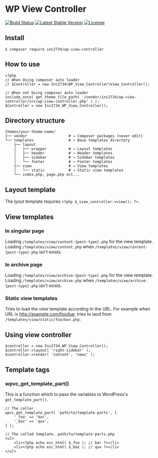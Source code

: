 # WP View Controller

[![Build Status](https://travis-ci.org/inc2734/wp-view-controller.svg?branch=master)](https://travis-ci.org/inc2734/wp-view-controller)
[![Latest Stable Version](https://poser.pugx.org/inc2734/wp-view-controller/v/stable)](https://packagist.org/packages/inc2734/wp-view-controller)
[![License](https://poser.pugx.org/inc2734/wp-view-controller/license)](https://packagist.org/packages/inc2734/wp-view-controller)

## Install
```
$ composer require inc2734/wp-view-controller
```

## How to use
```
<?php
// When Using composer auto loader
// $Controller = new Inc2734\WP_View_Controller\View_Controller();

// When not Using composer auto loader
include_once( get_theme_file_path( '/vendor/inc2734/wp-view-controller/src/wp-view-controller.php' ) );
$Controller = new Inc2734_WP_View_Controller();
```

## Directory structure
```
themes/your-theme-name/
├── vendor                   # → Composer packages (never edit)
└── templates                # → Base templates directory
    ├── layout
    │   ├── wrapper          # → Layout templates
    │   ├── header           # → Header templates
    │   ├── sidebar          # → Sidebar templates
    │   └── footer           # → Footer templates
    ├── view                 # → View templates
    │   └── static           # → Static view templates
    └── index.php, page.php ect...
```

## Layout template

The lyout template requires `<?php $_view_controller->view(); ?>`.

## View templates

### In singular page

Loading `/templates/view/content-{post-type}.php` for the view template.
Loading `/templates/view/content.php` when `/templates/view/content-{post-type}.php` isn't exists.

### In archive page

Loading `/templates/view/archive-{post-type}.php` for the view template.
Loading `/templates/view/archive.php` when `/templates/view/archive-{post-type}.php` isn't exists.

### Static view templates

Tries to load the view template according to the URL. For example when URL is http://example.com/foo/bar, tries to laod from `/templates/view/static/foo/bar.php`.

## Using view controller
```
$controller = new Inc2734_WP_View_Controller();
$controller->layout( 'right-sidebar' );
$controller->render( 'content', 'news' );
```

## Template tags

### wpvc_get_template_part()

This is a function which to pass the variables to WordPress's `get_template_part()`.

```
// The caller
wpvc_get_template_part( 'path/to/template-parts', [
	'_foo' => 'bar',
	'_baz' => 'qux',
] );

// The called template. path/to/template-parts.php
<ul>
	<li><?php echo esc_html( $_foo ); // bar ?></li>
	<li><?php echo esc_html( $_baz ); // qux ?></li>
</ul>
```
